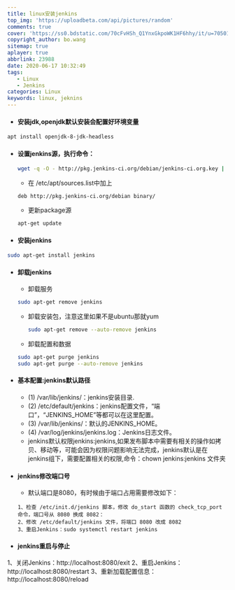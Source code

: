```yaml
---
title: linux安装jenkins
top_img: 'https://uploadbeta.com/api/pictures/random'
comments: true
cover: 'https://ss0.bdstatic.com/70cFvHSh_Q1YnxGkpoWK1HF6hhy/it/u=705014255,1167057535&fm=26&gp=0.jpg'
copyright_author: bo.wang
sitemap: true
aplayer: true
abbrlink: 23988
date: 2020-06-17 10:32:49
tags:
   - Linux
   - Jenkins
categories: Linux
keywords: linux, jeknins
---
```



- #### 安装jdk,openjdk默认安装会配置好环境变量
```bash
apt install openjdk-8-jdk-headless
```

- #### 设置jenkins源，执行命令：
    ```bash
    wget -q -O - http://pkg.jenkins-ci.org/debian/jenkins-ci.org.key | sudo apt-key add -
    ```
    - 在 /etc/apt/sources.list中加上
    ```text
    deb http://pkg.jenkins-ci.org/debian binary/
    ```
    - 更新package源
    ```bash
    apt-get update
    ```
- #### 安装jenkins
```bash
sudo apt-get install jenkins
```

- #### 卸载jenkins
    
    - 卸载服务
    ```bash
    sudo apt-get remove jenkins
    ```
    - 卸载安装包，注意这里如果不是ubuntu那就yum
        ```bash
        sudo apt-get remove --auto-remove jenkins
        ```
    - 卸载配置和数据
    ```bash
    sudo apt-get purge jenkins
    sudo apt-get purge --auto-remove jenkins
    ```
    
- #### 基本配置:jenkins默认路径
    - (1) /var/lib/jenkins/：jenkins安装目录.
    - (2) /etc/default/jenkins：jenkins配置文件，“端口”，“JENKINS_HOME”等都可以在这里配置。
    - (3) /var/lib/jenkins/：默认的JENKINS_HOME。
    - (4) /var/log/jenkins/jenkins.log：Jenkins日志文件。
    - jenkins默认权限jenkins:jenkins,如果发布脚本中需要有相关的操作如拷贝、移动等，可能会因为权限问题影响无法完成，jenkins默认是在jenkins组下，需要配置相关的权限,命令：chown jenkins:jenkins 文件夹 

- #### jenkins修改端口号
    - 默认端口是8080，有时候由于端口占用需要修改如下：
    ```text
    1、检查 /etc/init.d/jenkins 脚本，修改 do_start 函数的 check_tcp_port 命令，端口号从 8080 换成 8082：
    2、修改 /etc/default/jenkins 文件，将端口 8080 改成 8082
    3、重启Jenkins：sudo systemctl restart jenkins
    ```

- #### jenkins重启与停止
1、关闭Jenkins：http://localhost:8080/exit
2、重启Jenkins：http://localhost:8080/restart
3、重新加载配置信息：http://localhost:8080/reload
